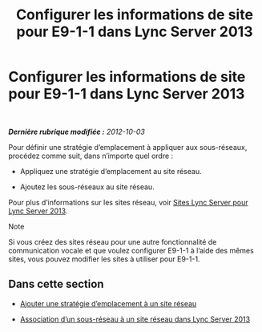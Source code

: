 ﻿---
title: Configurer les informations de site pour E9-1-1 dans Lync Server 2013
TOCTitle: Configurer les informations de site pour E9-1-1 dans Lync Server 2013
ms:assetid: 3373be5c-0a99-437d-9604-05194a96c31e
ms:mtpsurl: https://technet.microsoft.com/fr-fr/library/Gg425828(v=OCS.15)
ms:contentKeyID: 49296818
ms.date: 05/20/2016
mtps_version: v=OCS.15
ms.translationtype: HT
---

# Configurer les informations de site pour E9-1-1 dans Lync Server 2013

 

_**Dernière rubrique modifiée :** 2012-10-03_

Pour définir une stratégie d’emplacement à appliquer aux sous-réseaux, procédez comme suit, dans n’importe quel ordre :

  - Appliquez une stratégie d’emplacement au site réseau.

  - Ajoutez les sous-réseaux au site réseau.

Pour plus d’informations sur les sites réseau, voir [Sites Lync Server pour Lync Server 2013](lync-server-2013-sites.md).

> [!note]  
> Si vous créez des sites réseau pour une autre fonctionnalité de communication vocale et que voulez configurer E9-1-1 à l’aide des mêmes sites, vous pouvez modifier les sites à utiliser pour E9-1-1.

## Dans cette section

  - [Ajouter une stratégie d’emplacement à un site réseau](lync-server-2013-add-a-location-policy-to-a-network-site.md)

  - [Association d’un sous-réseau à un site réseau dans Lync Server 2013](lync-server-2013-associate-a-subnet-with-a-network-site.md)

